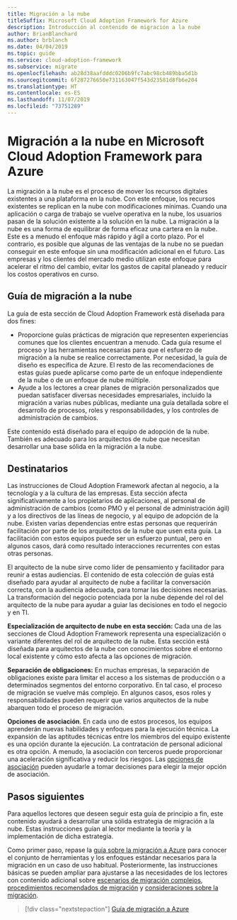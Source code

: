 ```yaml
---
title: Migración a la nube
titleSuffix: Microsoft Cloud Adoption Framework for Azure
description: Introducción al contenido de migración a la nube
author: BrianBlanchard
ms.author: brblanch
ms.date: 04/04/2019
ms.topic: guide
ms.service: cloud-adoption-framework
ms.subservice: migrate
ms.openlocfilehash: ab28d38aafdddc0206b9fc7abc98cb489bba5d1b
ms.sourcegitcommit: 6f287276650e731163047f543d23581d8fb6e204
ms.translationtype: HT
ms.contentlocale: es-ES
ms.lasthandoff: 11/07/2019
ms.locfileid: "73751289"
---
```

# <a name="cloud-migration-in-the-microsoft-cloud-adoption-framework-for-azure"></a>Migración a la nube en Microsoft Cloud Adoption Framework para Azure

La migración a la nube es el proceso de mover los recursos digitales existentes a una plataforma en la nube. Con este enfoque, los recursos existentes se replican en la nube con modificaciones mínimas. Cuando una aplicación o carga de trabajo se vuelve operativa en la nube, los usuarios pasan de la solución existente a la solución en la nube. La migración a la nube es una forma de equilibrar de forma eficaz una cartera en la nube. Este es a menudo el enfoque más rápido y ágil a corto plazo. Por el contrario, es posible que algunas de las ventajas de la nube no se puedan conseguir en este enfoque sin una modificación adicional en el futuro. Las empresas y los clientes del mercado medio utilizan este enfoque para acelerar el ritmo del cambio, evitar los gastos de capital planeado y reducir los costos operativos en curso.

## <a name="cloud-migration-guidance"></a>Guía de migración a la nube

La guía de esta sección de Cloud Adoption Framework está diseñada para dos fines:

- Proporcione guías prácticas de migración que representen experiencias comunes que los clientes encuentran a menudo. Cada guía resume el proceso y las herramientas necesarias para que el esfuerzo de migración a la nube se realice correctamente. Por necesidad, la guía de diseño es específica de Azure. El resto de las recomendaciones de estas guías puede aplicarse como parte de un enfoque independiente de la nube o de un enfoque de nube múltiple.
- Ayude a los lectores a crear planes de migración personalizados que puedan satisfacer diversas necesidades empresariales, incluido la migración a varias nubes públicas, mediante una guía detallada sobre el desarrollo de procesos, roles y responsabilidades, y los controles de administración de cambios.

Este contenido está diseñado para el equipo de adopción de la nube. También es adecuado para los arquitectos de nube que necesitan desarrollar una base sólida en la migración a la nube.

## <a name="intended-audience"></a>Destinatarios

Las instrucciones de Cloud Adoption Framework afectan al negocio, a la tecnología y a la cultura de las empresas. Esta sección afecta significativamente a los propietarios de aplicaciones, al personal de administración de cambios (como PMO y el personal de administración ágil) y a los directivos de las líneas de negocio, y al equipo de adopción de la nube. Existen varias dependencias entre estas personas que requerirán facilitación por parte de los arquitectos de la nube que usen esta guía. La facilitación con estos equipos puede ser un esfuerzo puntual, pero en algunos casos, dará como resultado interacciones recurrentes con estas otras personas.

El arquitecto de la nube sirve como líder de pensamiento y facilitador para reunir a estas audiencias. El contenido de esta colección de guías está diseñado para ayudar al arquitecto de nube a facilitar la conversación correcta, con la audiencia adecuada, para tomar las decisiones necesarias. La transformación del negocio potenciada por la nube depende del rol del arquitecto de la nube para ayudar a guiar las decisiones en todo el negocio y en TI.

**Especialización de arquitecto de nube en esta sección:** Cada una de las secciones de Cloud Adoption Framework representa una especialización o variante diferentes del rol de arquitecto de la nube. Esta sección está diseñada para arquitectos de la nube con conocimientos sobre el entorno local existente y cómo esto afecta a las opciones de migración.

**Separación de obligaciones:** En muchas empresas, la separación de obligaciones existe para limitar el acceso a los sistemas de producción o a determinados segmentos del entorno corporativo. En tal caso, el proceso de migración se vuelve más complejo. En algunos casos, esos roles y responsabilidades pueden requerir que varios arquitectos de la nube abarquen todo el proceso de migración.

**Opciones de asociación**. En cada uno de estos procesos, los equipos aprenderán nuevas habilidades y enfoques para la ejecución técnica. La expansión de las aptitudes técnicas entre los miembros del equipo existente es una opción durante la ejecución. La contratación de personal adicional es otra opción. A menudo, la asociación con terceros puede proporcionar una aceleración significativa y reducir los riesgos. Las [opciones de asociación](./migration-considerations/assess/partnership-options.md) pueden ayudarle a tomar decisiones para elegir la mejor opción de asociación.

## <a name="next-steps"></a>Pasos siguientes

Para aquellos lectores que deseen seguir esta guía de principio a fin, este contenido ayudará a desarrollar una sólida estrategia de migración a la nube. Estas instrucciones guían al lector mediante la teoría y la implementación de dicha estrategia.

Como primer paso, repase la [guía sobre la migración a Azure](./azure-migration-guide/index.md) para conocer el conjunto de herramientas y los enfoques estándar necesarios para la migración en un caso de uso habitual. Posteriormente, las instrucciones básicas se pueden ampliar para ajustarse a las necesidades de los lectores con contenido adicional sobre [escenarios de migración complejos](./expanded-scope/index.md), [procedimientos recomendados de migración](./azure-best-practices/index.md) y [consideraciones sobre la migración](./migration-considerations/index.md).

> [!div class="nextstepaction"]
> [Guía de migración a Azure](./azure-migration-guide/index.md)
